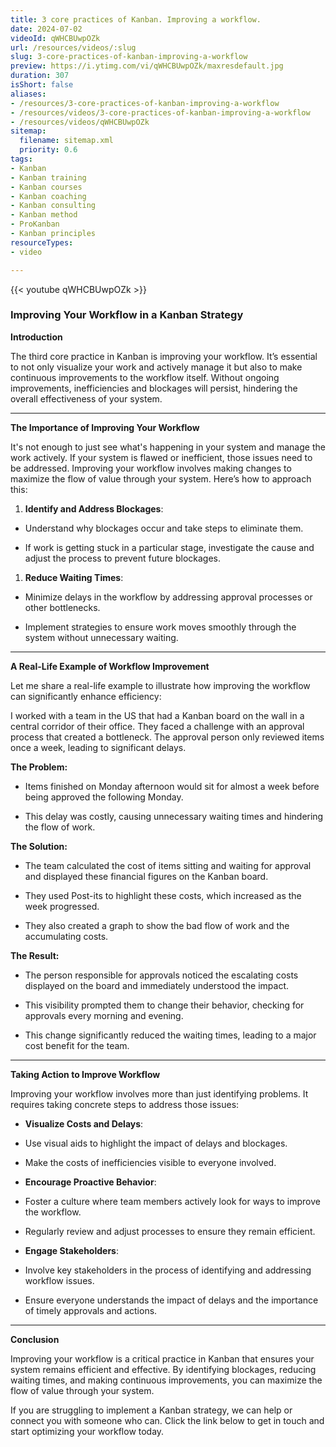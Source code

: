 ```yaml
---
title: 3 core practices of Kanban. Improving a workflow.
date: 2024-07-02
videoId: qWHCBUwpOZk
url: /resources/videos/:slug
slug: 3-core-practices-of-kanban-improving-a-workflow
preview: https://i.ytimg.com/vi/qWHCBUwpOZk/maxresdefault.jpg
duration: 307
isShort: false
aliases:
- /resources/3-core-practices-of-kanban-improving-a-workflow
- /resources/videos/3-core-practices-of-kanban-improving-a-workflow
- /resources/videos/qWHCBUwpOZk
sitemap:
  filename: sitemap.xml
  priority: 0.6
tags:
- Kanban
- Kanban training
- Kanban courses
- Kanban coaching
- Kanban consulting
- Kanban method
- ProKanban
- Kanban principles
resourceTypes:
- video

---
```

{{< youtube qWHCBUwpOZk >}}

### Improving Your Workflow in a Kanban Strategy

**Introduction**

The third core practice in Kanban is improving your workflow. It’s essential to not only visualize your work and actively manage it but also to make continuous improvements to the workflow itself. Without ongoing improvements, inefficiencies and blockages will persist, hindering the overall effectiveness of your system.



* * *

**The Importance of Improving Your Workflow**

It's not enough to just see what's happening in your system and manage the work actively. If your system is flawed or inefficient, those issues need to be addressed. Improving your workflow involves making changes to maximize the flow of value through your system. Here’s how to approach this:

1. **Identify and Address Blockages**:

- Understand why blockages occur and take steps to eliminate them.

- If work is getting stuck in a particular stage, investigate the cause and adjust the process to prevent future blockages.

1. **Reduce Waiting Times**:

- Minimize delays in the workflow by addressing approval processes or other bottlenecks.

- Implement strategies to ensure work moves smoothly through the system without unnecessary waiting.

* * *

**A Real-Life Example of Workflow Improvement**

Let me share a real-life example to illustrate how improving the workflow can significantly enhance efficiency:

I worked with a team in the US that had a Kanban board on the wall in a central corridor of their office. They faced a challenge with an approval process that created a bottleneck. The approval person only reviewed items once a week, leading to significant delays.

**The Problem:**

- Items finished on Monday afternoon would sit for almost a week before being approved the following Monday.

- This delay was costly, causing unnecessary waiting times and hindering the flow of work.

**The Solution:**

- The team calculated the cost of items sitting and waiting for approval and displayed these financial figures on the Kanban board.

- They used Post-its to highlight these costs, which increased as the week progressed.

- They also created a graph to show the bad flow of work and the accumulating costs.

**The Result:**

- The person responsible for approvals noticed the escalating costs displayed on the board and immediately understood the impact.

- This visibility prompted them to change their behavior, checking for approvals every morning and evening.

- This change significantly reduced the waiting times, leading to a major cost benefit for the team.

* * *

**Taking Action to Improve Workflow**

Improving your workflow involves more than just identifying problems. It requires taking concrete steps to address those issues:

- **Visualize Costs and Delays**:

- Use visual aids to highlight the impact of delays and blockages.

- Make the costs of inefficiencies visible to everyone involved.

- **Encourage Proactive Behavior**:

- Foster a culture where team members actively look for ways to improve the workflow.

- Regularly review and adjust processes to ensure they remain efficient.

- **Engage Stakeholders**:

- Involve key stakeholders in the process of identifying and addressing workflow issues.

- Ensure everyone understands the impact of delays and the importance of timely approvals and actions.

* * *

**Conclusion**

Improving your workflow is a critical practice in Kanban that ensures your system remains efficient and effective. By identifying blockages, reducing waiting times, and making continuous improvements, you can maximize the flow of value through your system.

If you are struggling to implement a Kanban strategy, we can help or connect you with someone who can. Click the link below to get in touch and start optimizing your workflow today.





